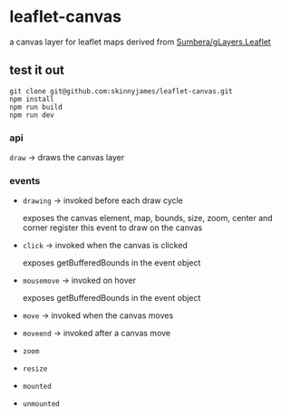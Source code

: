 # leaflet-canvas

a canvas layer for leaflet maps
derived from [Sumbera/gLayers.Leaflet](http://github.com/Sumbera/gLayers.Leaflet)


## test it out

```
git clone git@github.com:skinnyjames/leaflet-canvas.git
npm install 
npm run build
npm run dev

```

### api

`draw` -> draws the canvas layer

### events

* `drawing` -> invoked before each draw cycle

   exposes the canvas element, map, bounds, size, zoom, center and corner
   register this event to draw on the canvas

*  `click` -> invoked when the canvas is clicked 

   exposes getBufferedBounds in the event object

*  `mousemove` -> invoked on hover

   exposes getBufferedBounds in the event object

*  `move` -> invoked when the canvas moves

*  `moveend` -> invoked after a canvas move

*  `zoom`

*  `resize`

*  `mounted`

*  `unmounted`
